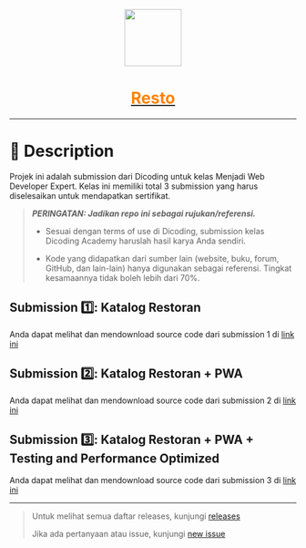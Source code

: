 <a href="https://roompy.vercel.app">
  <p align="center">
    <img height=100 src="https://i.ibb.co/Kwy7QNX/circle.png"/>
  </p>

  <h1 style="color: #ff8303;" align="center">
    Resto
  </h1>
</a>

---

# 📃 Description

Projek ini adalah submission dari Dicoding untuk kelas Menjadi Web Developer Expert. Kelas ini memiliki total 3 submission yang harus diselesaikan untuk mendapatkan sertifikat.

> **_PERINGATAN: Jadikan repo ini sebagai rujukan/referensi._**
>
> - Sesuai dengan terms of use di Dicoding, submission kelas Dicoding Academy haruslah hasil karya Anda sendiri.
>
> - Kode yang didapatkan dari sumber lain (website, buku, forum, GitHub, dan lain-lain) hanya digunakan sebagai referensi. Tingkat kesamaannya tidak boleh lebih dari 70%.

## Submission 1️⃣: Katalog Restoran

Anda dapat melihat dan mendownload source code dari submission 1 di [link ini](https://github.com/rifandani/menjadi-web-developer-expert/archive/refs/tags/v0.1.2.zip)

## Submission 2️⃣: Katalog Restoran + PWA

Anda dapat melihat dan mendownload source code dari submission 2 di [link ini](https://github.com/rifandani/menjadi-web-developer-expert/archive/refs/tags/v0.2.1.zip)

## Submission 3️⃣: Katalog Restoran + PWA + Testing and Performance Optimized

Anda dapat melihat dan mendownload source code dari submission 3 di [link ini]()

---

> Untuk melihat semua daftar releases, kunjungi [releases](https://github.com/rifandani/menjadi-web-developer-expert/releases)
>
> Jika ada pertanyaan atau issue, kunjungi [new issue](https://github.com/rifandani/menjadi-web-developer-expert/issues/new)

